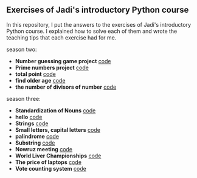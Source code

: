 ## Exercises of Jadi's introductory Python course
In this repository, I put the answers to the exercises of Jadi's introductory Python course. I explained how to solve each of them and wrote the teaching tips that each exercise had for me.



season two:
+ __Number guessing game project__  [code](https://github.com/pedramkhaledyan/Exercises_of_Jadi-s_introductory_Python_course/blob/master/season%202/Number%20guessing%20game%20project.py)
+ __Prime numbers project__ [code](https://github.com/pedramkhaledyan/Exercises_of_Jadi-s_introductory_Python_course/blob/master/season%202/prime.py)
+ __total point__ [code](https://github.com/pedramkhaledyan/Exercises_of_Jadi-s_introductory_Python_course/blob/master/season%202/total_point.py)
+ __find older age__ [code](https://github.com/pedramkhaledyan/Exercises_of_Jadi-s_introductory_Python_course/blob/main/season%202/older_age.py)
+ __the number of divisors of number__ [code](https://github.com/pedramkhaledyan/Exercises_of_Jadi-s_introductory_Python_course/blob/main/season%202/Divisor.py)
  
season three:
+ __Standardization of Nouns__ [code](https://github.com/pedramkhaledyan/Exercises_of_Jadi-s_introductory_Python_course/blob/main/season%203/Standardization%20of%20nouns.py)
+ __hello__ [code](https://github.com/pedramkhaledyan/Exercises_of_Jadi-s_introductory_Python_course/blob/main/season%203/hello.py)
+ __Strings__ [code](https://github.com/pedramkhaledyan/Exercises_of_Jadi-s_introductory_Python_course/blob/main/season%203/srtrings.py)
+ __Small letters, capital letters__ [code](https://github.com/pedramkhaledyan/Exercises_of_Jadi-s_introductory_Python_course/blob/main/season%203/Small%20letters%2C%20capital%20letters.py)
+ __palindrome__ [code](https://github.com/pedramkhaledyan/Exercises_of_Jadi-s_introductory_Python_course/blob/main/season%203/palindrome.py)
+ __Substring__ [code](https://github.com/pedramkhaledyan/Exercises_of_Jadi-s_introductory_Python_course/blob/main/season%203/Substring.py)
+ __Nowruz meeting__ [code](https://github.com/pedramkhaledyan/Exercises_of_Jadi-s_introductory_Python_course/blob/main/season%203/Nowruz%20meeting.py)
+ __World Liver Championships__ [code](https://github.com/pedramkhaledyan/Exercises_of_Jadi-s_introductory_Python_course/blob/main/season%203/World%20Liver%20Championships.py)
+ __The price of laptops__ [code](https://github.com/pedramkhaledyan/Exercises_of_Jadi-s_introductory_Python_course/blob/main/season%203/The%20price%20of%20laptops.py)
+ __Vote counting system__ [code](https://github.com/pedramkhaledyan/Exercises_of_Jadi-s_introductory_Python_course/blob/main/season%203/Vote%20counting%20system.py)